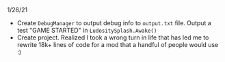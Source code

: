 1/26/21
- Create `DebugManager` to output debug info to `output.txt` file. Output a test "GAME STARTED" in `LudositySplash.Awake()`
- Create project. Realized I took a wrong turn in life that has led me to rewrite 18k+ lines of code for a mod that a handful of people would use :)